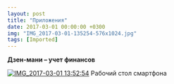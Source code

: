 ```yaml
---
layout: post
title: "Приложения"
date: 2017-03-01 00:00:00 +0300
img: "IMG_2017-03-01-135254-576x1024.jpg"
tags: [Imported]
---
```


**Дзен-мани – учет финансов**

[![IMG_2017-03-01 13:52:54](/blog/assetsIMG_2017-03-01-135254-576x1024.jpg)](https://vlaim.s3.amazonaws.com/uploads/2017/03/IMG_2017-03-01-135254.jpg) Рабочий стол смартфона